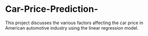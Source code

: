 # Car-Price-Prediction-
This project discusses the various factors affecting the car price in American automotive industry using the linear regression model.
